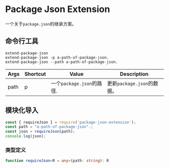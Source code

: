 # Package Json Extension

一个关于`package.json`的继承方案。

## 命令行工具

```shell
extend-package-json
extend-package-json -p a-path-of-package-json.
extend-package-json --path a-path-of-package-json.
```

| Args | Shortcut | Value                     | Description                |
| ---- | -------- | ------------------------- | -------------------------- |
| path | p        | 一个`package.json`的路径. | 更新`package.json`的数据。 |

## 模块化导入

```js
const { requireJson } = require('package-json-extension');
const path = "a-path-of-package-json".;
const json = requireJson(path);
console.log(json);
```

### 类型定义
```ts
function requireJson<R = any>(path: string): R
```

